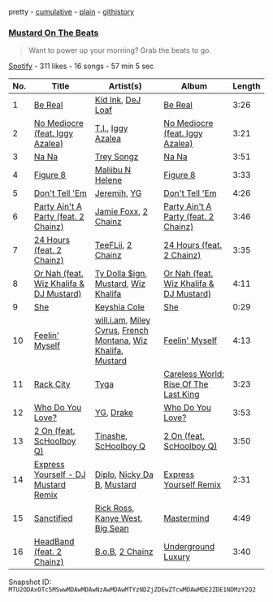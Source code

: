 pretty - [cumulative](/playlists/cumulative/37i9dQZF1DX3HHskiFSgKu.md) - [plain](/playlists/plain/37i9dQZF1DX3HHskiFSgKu) - [githistory](https://github.githistory.xyz/mackorone/spotify-playlist-archive/blob/main/playlists/plain/37i9dQZF1DX3HHskiFSgKu)

### [Mustard On The Beats](https://open.spotify.com/playlist/37i9dQZF1DX3HHskiFSgKu)

> Want to power up your morning? Grab the beats to go.

[Spotify](https://open.spotify.com/user/spotify) - 311 likes - 16 songs - 57 min 5 sec

| No. | Title | Artist(s) | Album | Length |
|---|---|---|---|---|
| 1 | [Be Real](https://open.spotify.com/track/2aYzt5nE3tBUMahasMUoOl) | [Kid Ink](https://open.spotify.com/artist/6KZDXtSj0SzGOV705nNeh3), [DeJ Loaf](https://open.spotify.com/artist/7kFfY4UjNdNyaeUgLIEbIF) | [Be Real](https://open.spotify.com/album/0tWUzJow4pNAyHWbubBiHw) | 3:26 |
| 2 | [No Mediocre \(feat\. Iggy Azalea\)](https://open.spotify.com/track/38aECKrbMv2F5FsYYCewCQ) | [T.I.](https://open.spotify.com/artist/4OBJLual30L7gRl5UkeRcT), [Iggy Azalea](https://open.spotify.com/artist/5yG7ZAZafVaAlMTeBybKAL) | [No Mediocre \(feat\. Iggy Azalea\)](https://open.spotify.com/album/4uRWZ5p8jLXeyTKBmuGiMc) | 3:21 |
| 3 | [Na Na](https://open.spotify.com/track/53nYJhuLN93D8WIDfJd4Rf) | [Trey Songz](https://open.spotify.com/artist/2iojnBLj0qIMiKPvVhLnsH) | [Na Na](https://open.spotify.com/album/7zlESEwXIIg9TThQirNsZR) | 3:51 |
| 4 | [Figure 8](https://open.spotify.com/track/3SKSW0YG2Pgu4Z4utibtb5) | [Maliibu N Helene](https://open.spotify.com/artist/3Gf0jqdmLQ9yFFHVqVFBv0) | [Figure 8](https://open.spotify.com/album/4gLLzAZzAulLENjayUsdcB) | 3:33 |
| 5 | [Don't Tell 'Em](https://open.spotify.com/track/18JlUju2r8ObxwoM0RZW8E) | [Jeremih](https://open.spotify.com/artist/3KV3p5EY4AvKxOlhGHORLg), [YG](https://open.spotify.com/artist/0A0FS04o6zMoto8OKPsDwY) | [Don't Tell 'Em](https://open.spotify.com/album/3X0kjpeatWxjcRKDGoi0ZH) | 4:26 |
| 6 | [Party Ain't A Party \(feat\. 2 Chainz\)](https://open.spotify.com/track/2GUPyVJIFf9jMVRjhThmnY) | [Jamie Foxx](https://open.spotify.com/artist/7LnaAXbDVIL75IVPnndf7w), [2 Chainz](https://open.spotify.com/artist/17lzZA2AlOHwCwFALHttmp) | [Party Ain't A Party \(feat\. 2 Chainz\)](https://open.spotify.com/album/7oHxBR7ipH6NAq4NiwiGXd) | 3:46 |
| 7 | [24 Hours \(feat\. 2 Chainz\)](https://open.spotify.com/track/7LWtfSW68VAkHp3hpcFDCY) | [TeeFLii](https://open.spotify.com/artist/1pCVxwkdixCeBPTboRZIi2), [2 Chainz](https://open.spotify.com/artist/17lzZA2AlOHwCwFALHttmp) | [24 Hours \(feat\. 2 Chainz\)](https://open.spotify.com/album/6cCaBZtQSFXUkXeENOuMP9) | 3:35 |
| 8 | [Or Nah \(feat\. Wiz Khalifa & DJ Mustard\)](https://open.spotify.com/track/2LX9coJz8pfFHb8AaoVhXS) | [Ty Dolla $ign](https://open.spotify.com/artist/7c0XG5cIJTrrAgEC3ULPiq), [Mustard](https://open.spotify.com/artist/0YinUQ50QDB7ZxSCLyQ40k), [Wiz Khalifa](https://open.spotify.com/artist/137W8MRPWKqSmrBGDBFSop) | [Or Nah \(feat\. Wiz Khalifa & DJ Mustard\)](https://open.spotify.com/album/5mmoLCrl6lAvuyvldIQoDS) | 4:11 |
| 9 | [She](https://open.spotify.com/track/20IYmMomxRNKY6UrWGI1mN) | [Keyshia Cole](https://open.spotify.com/artist/1vfezMIyCr4XUdYRaKIKi3) | [She](https://open.spotify.com/album/14DT31xSqyGacsIvpnm9Pf) | 0:29 |
| 10 | [Feelin' Myself](https://open.spotify.com/track/6fS3dNRP8D0vxC48BUowbO) | [will.i.am](https://open.spotify.com/artist/085pc2PYOi8bGKj0PNjekA), [Miley Cyrus](https://open.spotify.com/artist/5YGY8feqx7naU7z4HrwZM6), [French Montana](https://open.spotify.com/artist/6vXTefBL93Dj5IqAWq6OTv), [Wiz Khalifa](https://open.spotify.com/artist/137W8MRPWKqSmrBGDBFSop), [Mustard](https://open.spotify.com/artist/0YinUQ50QDB7ZxSCLyQ40k) | [Feelin' Myself](https://open.spotify.com/album/6Xk73KQy2cyymOMgFhYATF) | 4:13 |
| 11 | [Rack City](https://open.spotify.com/track/21nFIDqoD1L7ELsprVSzOR) | [Tyga](https://open.spotify.com/artist/5LHRHt1k9lMyONurDHEdrp) | [Careless World: Rise Of The Last King](https://open.spotify.com/album/65CquQgUA42ecr7n6bGtOI) | 3:23 |
| 12 | [Who Do You Love?](https://open.spotify.com/track/6Tx7BNqiakRXgAXngmnhCL) | [YG](https://open.spotify.com/artist/0A0FS04o6zMoto8OKPsDwY), [Drake](https://open.spotify.com/artist/3TVXtAsR1Inumwj472S9r4) | [Who Do You Love?](https://open.spotify.com/album/06uhHdJghVpOfZgEPNtYnz) | 3:53 |
| 13 | [2 On \(feat\. ScHoolboy Q\)](https://open.spotify.com/track/7jT2PnjzkziqfxhiMgGs5r) | [Tinashe](https://open.spotify.com/artist/0NIIxcxNHmOoyBx03SfTCD), [ScHoolboy Q](https://open.spotify.com/artist/5IcR3N7QB1j6KBL8eImZ8m) | [2 On \(feat\. ScHoolboy Q\)](https://open.spotify.com/album/1EmaWIpdBQ1QBUf96EltGQ) | 3:50 |
| 14 | [Express Yourself \- DJ Mustard Remix](https://open.spotify.com/track/4ba7KXFeop4vZuotEnwvmh) | [Diplo](https://open.spotify.com/artist/5fMUXHkw8R8eOP2RNVYEZX), [Nicky Da B](https://open.spotify.com/artist/3wWXYbMxREh97Te2ZN92Wi), [Mustard](https://open.spotify.com/artist/0YinUQ50QDB7ZxSCLyQ40k) | [Express Yourself Remix](https://open.spotify.com/album/6HancqPNcn0BZdMQi5czp5) | 2:31 |
| 15 | [Sanctified](https://open.spotify.com/track/4WFYgmKlDSNWlCsmKZcpFL) | [Rick Ross](https://open.spotify.com/artist/1sBkRIssrMs1AbVkOJbc7a), [Kanye West](https://open.spotify.com/artist/5K4W6rqBFWDnAN6FQUkS6x), [Big Sean](https://open.spotify.com/artist/0c173mlxpT3dSFRgMO8XPh) | [Mastermind](https://open.spotify.com/album/4Cq1LrwChjEuOcpFvvj8r4) | 4:49 |
| 16 | [HeadBand \(feat\. 2 Chainz\)](https://open.spotify.com/track/2LvRR121MWFmmEGkuV2vQP) | [B.o.B](https://open.spotify.com/artist/5ndkK3dpZLKtBklKjxNQwT), [2 Chainz](https://open.spotify.com/artist/17lzZA2AlOHwCwFALHttmp) | [Underground Luxury](https://open.spotify.com/album/177byugYOk12NcfRtWvghY) | 3:40 |

Snapshot ID: `MTU2ODAxOTc5MSwwMDAwMDAwNzAwMDAwMTYzNDZjZDEwZTcwMDAwMDE2ZDE1NDMzY2Q2`
